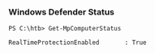 ### Windows Defender Status
```
PS C:\htb> Get-MpComputerStatus

RealTimeProtectionEnabled       : True
```
